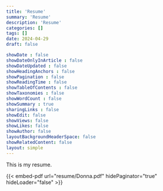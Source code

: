 ```yaml
---
title: 'Resume'
summary: 'Resume'
description: 'Resume'
categories: []
tags: []
date: 2024-04-29
draft: false

showDate : false
showDateOnlyInArticle : false
showDateUpdated : false
showHeadingAnchors : false
showPagination : false
showReadingTime : false
showTableOfContents : false
showTaxonomies : false 
showWordCount : false
showSummary : true
sharingLinks : false
showEdit: false
showViews: false
showLikes: false
showAuthor: false
layoutBackgroundHeaderSpace: false
showRelatedContent: false
layout: simple
---
```



This is my resume.


{{< embed-pdf url="resume/Donna.pdf" hidePaginator="true" hideLoader="false" >}}
